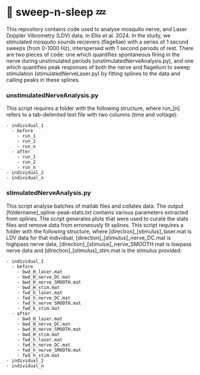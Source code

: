 # 🧹 sweep-n-sleep 💤
This repository contains code used to analyse mosquito nerve, and Laser Doppler Vibrometry (LDV) data, in Ellis et al. 2024. In the study, we stimulated mosquito sounds recievers (flagellae) with a series of 1 second sweeps (from 0-1000 Hz), interspersed with 1 second periods of rest. There are two pieces of code: one which quantifies spontaneous firing in the nerve during unstimulated periods (unstimulatedNerveAnalysis.py), and one which quantifies peak responses of both the nerve and flagellum to sweep stimulation (stimulatedNerveLaser.py) by fitting splines to the data and calling peaks in these splines.
### unstimulatedNerveAnalysis.py
This script requires a folder with the following structure, where run_[n] refers to a tab-delimited text file with two columns (time and voltage):
```
- individual_1
  - before
    - run_1
    - run_2
    - run_n
  - after
    - run_1
    - run_2
    - run_n
- individual_2
- individual_n
```
### stimulatedNerveAnalysis.py
This script analyse batches of matlab files and collates data. The output [foldername]_spline-peak-stats.txt contains various parameters extracted from splines. The script generates plots that were used to curate the stats files and remove data from erroneously fit splines. This script requires a folder with the following structure, where [direction]\_[stimulus]_laser.mat is LDV data for that individual, [direction]\_[stimulus]_nerve_DC.mat is highpass nerve data, [direction]\_[stimulus]_nerve_SMOOTH.mat is lowpass nerve data and [direction]\_[stimulus]_stim.mat is the stimulus provided:
```
- individual_1
  - before
    - bwd_H_laser.mat
    - bwd_H_nerve_DC.mat
    - bwd_H_nerve_SMOOTH.mat
    - bwd_H_stim.mat
    - fwd_h_laser.mat
    - fwd_h_nerve_DC.mat
    - fwd_h_nerve_SMOOTH.mat
    - fwd_h_stim.mat
  - after
    - bwd_H_laser.mat
    - bwd_H_nerve_DC.mat
    - bwd_H_nerve_SMOOTH.mat
    - bwd_H_stim.mat
    - fwd_h_laser.mat
    - fwd_h_nerve_DC.mat
    - fwd_h_nerve_SMOOTH.mat
    - fwd_h_stim.mat
- individual_2
- individual_n
```
